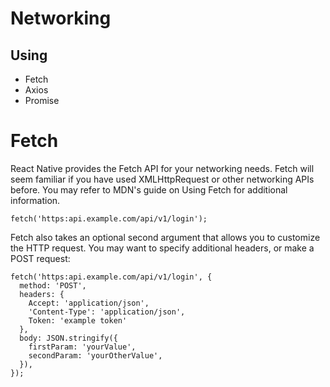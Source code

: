 # Networking


## Using
- Fetch
- Axios
- Promise


# Fetch

React Native provides the Fetch API for your networking needs. Fetch will seem familiar if you have used XMLHttpRequest or other networking APIs before. You may refer to MDN's guide on Using Fetch for additional information.

```
fetch('https:api.example.com/api/v1/login');
```
Fetch also takes an optional second argument that allows you to customize the HTTP request. You may want to specify additional headers, or make a POST request:

```
fetch('https:api.example.com/api/v1/login', {
  method: 'POST',
  headers: {
    Accept: 'application/json',
    'Content-Type': 'application/json',
    Token: 'example token'
  },
  body: JSON.stringify({
    firstParam: 'yourValue',
    secondParam: 'yourOtherValue',
  }),
});

```